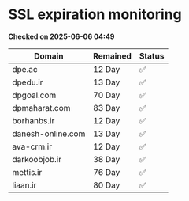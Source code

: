 # SSL expiration monitoring

**Checked on 2025-06-06 04:49**

| Domain | Remained | Status       |
|--------|----------|--------------|
| dpe.ac     | 12 Day   | ✅ |
| dpedu.ir     | 13 Day   | ✅ |
| dpgoal.com     | 70 Day   | ✅ |
| dpmaharat.com     | 83 Day   | ✅ |
| borhanbs.ir     | 12 Day   | ✅ |
| danesh-online.com     | 13 Day   | ✅ |
| ava-crm.ir     | 12 Day   | ✅ |
| darkoobjob.ir     | 38 Day   | ✅ |
| mettis.ir     | 76 Day   | ✅ |
| liaan.ir     | 80 Day   | ✅ |
